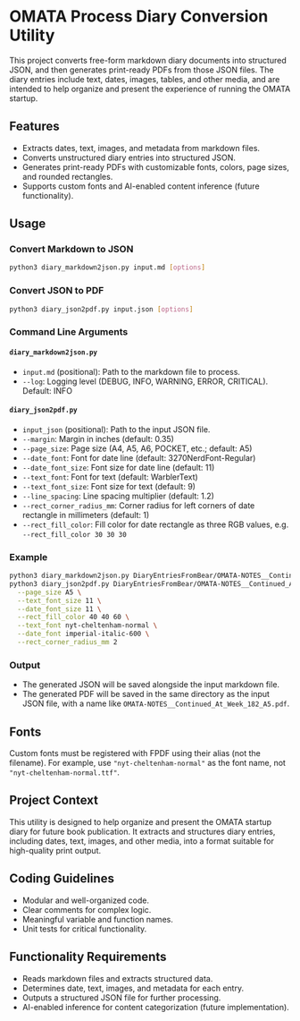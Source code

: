 # OMATA Process Diary Conversion Utility

This project converts free-form markdown diary documents into structured JSON, and then generates print-ready PDFs from those JSON files. The diary entries include text, dates, images, tables, and other media, and are intended to help organize and present the experience of running the OMATA startup.

## Features

- Extracts dates, text, images, and metadata from markdown files.
- Converts unstructured diary entries into structured JSON.
- Generates print-ready PDFs with customizable fonts, colors, page sizes, and rounded rectangles.
- Supports custom fonts and AI-enabled content inference (future functionality).

## Usage

### Convert Markdown to JSON

```bash
python3 diary_markdown2json.py input.md [options]
```

### Convert JSON to PDF

```bash
python3 diary_json2pdf.py input.json [options]
```

### Command Line Arguments

#### `diary_markdown2json.py`
- `input.md` (positional): Path to the markdown file to process.
- `--log`: Logging level (DEBUG, INFO, WARNING, ERROR, CRITICAL). Default: INFO

#### `diary_json2pdf.py`
- `input_json` (positional): Path to the input JSON file.
- `--margin`: Margin in inches (default: 0.35)
- `--page_size`: Page size (A4, A5, A6, POCKET, etc.; default: A5)
- `--date_font`: Font for date line (default: 3270NerdFont-Regular)
- `--date_font_size`: Font size for date line (default: 11)
- `--text_font`: Font for text (default: WarblerText)
- `--text_font_size`: Font size for text (default: 9)
- `--line_spacing`: Line spacing multiplier (default: 1.2)
- `--rect_corner_radius_mm`: Corner radius for left corners of date rectangle in millimeters (default: 1)
- `--rect_fill_color`: Fill color for date rectangle as three RGB values, e.g. `--rect_fill_color 30 30 30`

### Example

```bash
python3 diary_markdown2json.py DiaryEntriesFromBear/OMATA-NOTES__Continued_At_Week_182.md
python3 diary_json2pdf.py DiaryEntriesFromBear/OMATA-NOTES__Continued_At_Week_182.json \
  --page_size A5 \
  --text_font_size 11 \
  --date_font_size 11 \
  --rect_fill_color 40 40 60 \
  --text_font nyt-cheltenham-normal \
  --date_font imperial-italic-600 \
  --rect_corner_radius_mm 2
```

### Output

- The generated JSON will be saved alongside the input markdown file.
- The generated PDF will be saved in the same directory as the input JSON file, with a name like `OMATA-NOTES__Continued_At_Week_182_A5.pdf`.

## Fonts

Custom fonts must be registered with FPDF using their alias (not the filename). For example, use `"nyt-cheltenham-normal"` as the font name, not `"nyt-cheltenham-normal.ttf"`.

## Project Context

This utility is designed to help organize and present the OMATA startup diary for future book publication. It extracts and structures diary entries, including dates, text, images, and other media, into a format suitable for high-quality print output.

## Coding Guidelines

- Modular and well-organized code.
- Clear comments for complex logic.
- Meaningful variable and function names.
- Unit tests for critical functionality.

## Functionality Requirements

- Reads markdown files and extracts structured data.
- Determines date, text, images, and metadata for each entry.
- Outputs a structured JSON file for further processing.
- AI-enabled inference for content categorization (future implementation).
